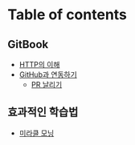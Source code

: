# Table of contents

## GitBook

* [HTTP의 이해](README.md)
* [GitHub과 연동하기](gitbook/github/README.md)
  * [PR 날리기](gitbook/github/pr.md)

## 효과적인 학습법

* [미라클 모닝](undefined/undefined.md)
